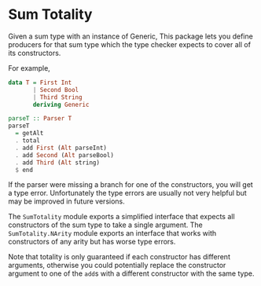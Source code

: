 # Sum Totality

Given a sum type with an instance of Generic, This package lets you define
producers for that sum type which the type checker expects to cover all
of its constructors.

For example,

```haskell
data T = First Int
       | Second Bool
       | Third String
       deriving Generic

parseT :: Parser T
parseT
  = getAlt
  . total
  . add First (Alt parseInt)
  . add Second (Alt parseBool)
  . add Third (Alt string)
  $ end

```

If the parser were missing a branch for one of the constructors, you will get a
type error. Unfortunately the type errors are usually not very helpful but may
be improved in future versions.

The `SumTotality` module exports a simplified interface that expects all
constructors of the sum type to take a single argument. The
`SumTotality.NArity` module exports an interface that works with constructors
of any arity but has worse type errors.

Note that totality is only guaranteed if each constructor has different
arguments, otherwise you could potentially replace the constructor argument to
one of the `add`s with a different constructor with the same type.
